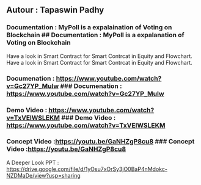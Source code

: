 ## Autour : Tapaswin Padhy


 ### Documentation : MyPoll is a expalaination of Voting on Blockchain 	## Documentation : MyPoll is a expalanation of Voting on Blockchain 
 Have a look in Smart Contract for Smart Contrcat in Equity and Flowchart.  	 Have a look in Smart Contract for Smart Contrcat in Equity and Flowchart.  


 ### Documenation : https://www.youtube.com/watch?v=Gc27YP_MuIw	### Documenation : https://www.youtube.com/watch?v=Gc27YP_MuIw
### Demo Video : https://www.youtube.com/watch?v=TxVElWSLEKM	### Demo Video : https://www.youtube.com/watch?v=TxVElWSLEKM
### Concept Video :https://youtu.be/GaNHZgP8cu8	### Concept Video :https://youtu.be/GaNHZgP8cu8


 A Deeper Look PPT : https://drive.google.com/file/d/1yOsu7xOrSy3jO0BaP4nMdokc-NZDMaDe/view?usp=sharing
